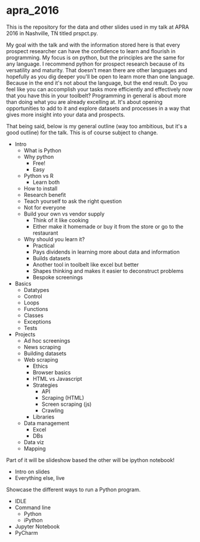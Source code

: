 # apra_2016


This is the repository for the data and other slides used in my talk at APRA 2016 in Nashville, TN titled prspct.py. 

My goal with the talk and with the information stored here is that every prospect researcher can have the confidence to learn and flourish in programming. My focus is on python, but the principles are the same for any language. I recommend python for prospect research because of its versatility and maturity. That doesn't mean there are other languages and hopefully as you dig deeper you'll be open to learn more than one language. Because in the end it's not about the language, but the end result. Do you feel like you can accomplish your tasks more efficiently and effectively now that you have this in your toolbelt? Programming in general is about more than doing what you are already excelling at. It's about opening opportunities to add to it and explore datasets and processes in a way that gives more insight into your data and prospects. 

That being said, below is my general outline (way too ambitious, but it's a good outline) for the talk. This is of course subject to change. 

- Intro
    - What is Python
    - Why python
        - Free!
        - Easy
    - Python vs R
        - Learn both
    - How to install
    - Research benefit
    - Teach yourself to ask the right question
    - Not for everyone
    - Build your own vs vendor supply
        - Think of it like cooking
        - Either make it homemade or buy it from the store or go to the restaurant
    - Why should you learn it?
        - Practical
        - Pays dividends in learning more about data and information
        - Builds datasets
        - Another tool in toolbelt like excel but better
        - Shapes thinking and makes it easier to deconstruct problems
        - Bespoke screenings
- Basics
    - Datatypes
    - Control
    - Loops
    - Functions
    - Classes
    - Exceptions
    - Tests
- Projects
    - Ad hoc screenings
    - News scraping
    - Building datasets
    - Web scraping
        - Ethics
        - Browser basics
        - HTML vs Javascript
        - Strategies
            - API
            - Scraping (HTML)
            - Screen scraping (js)
            - Crawling
        - Libraries
    - Data management
        - Excel
        - DBs
    - Data viz
    - Mapping

Part of it will be slideshow based the other will be ipython notebook!

- Intro on slides
- Everything else, live

Showcase the different ways to run a Python program.

- IDLE
- Command line
    - Python
    - iPython
- Jupyter Notebook
- PyCharm
